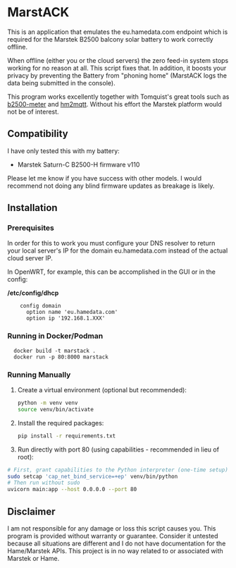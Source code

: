 # MarstACK

This is an application that emulates the eu.hamedata.com endpoint which is required for the Marstek B2500 balcony solar battery to work correctly offline.

When offline (either you or the cloud servers) the zero feed-in system stops working for no reason at all. This script fixes that. In addition, it boosts your privacy by preventing the Battery from "phoning home" (MarstACK logs the data being submitted in the console).

This program works excellently together with Tomquist's great tools such as [b2500-meter](https://github.com/tomquist/b2500-meter) and [hm2mqtt](https://github.com/tomquist/hm2mqtt). Without his effort the Marstek platform would not be of interest.


## Compatibility
I have only tested this with my battery:
* Marstek Saturn-C B2500-H firmware v110

Please let me know if you have success with other models.
I would recommend not doing any blind firmware updates as breakage is likely.


## Installation

### Prerequisites
In order for this to work you must configure your DNS resolver to return your local server's IP for the domain eu.hamedata.com instead of the actual cloud server IP.

In OpenWRT, for example, this can be accomplished in the GUI or in the config:

**/etc/config/dhcp**
```
    config domain
      option name 'eu.hamedata.com'
      option ip '192.168.1.XXX'
```
### Running in Docker/Podman

```
  docker build -t marstack .
  docker run -p 80:8000 marstack
```

### Running Manually
1. Create a virtual environment (optional but recommended):
   ```bash
   python -m venv venv
   source venv/bin/activate
   ```

2. Install the required packages:
   ```bash
   pip install -r requirements.txt
   ```

3. Run directly with port 80 (using capabilities - recommended in lieu of root):

```bash
# First, grant capabilities to the Python interpreter (one-time setup)
sudo setcap 'cap_net_bind_service=+ep' venv/bin/python
# Then run without sudo
uvicorn main:app --host 0.0.0.0 --port 80
```

## Disclaimer

I am not responsible for any damage or loss this script causes you. This program is provided without warranty or guarantee. Consider it untested because all situations are different and I do not have documentation for the Hame/Marstek APIs. This project is in no way related to or associated with Marstek or Hame.
